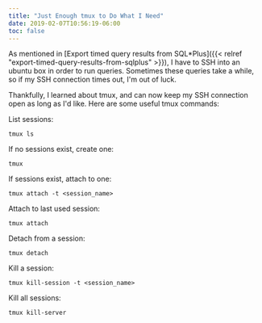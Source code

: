 ```yaml
---
title: "Just Enough tmux to Do What I Need"
date: 2019-02-07T10:56:19-06:00
toc: false
---
```


As mentioned in [Export timed query results from SQL*Plus]({{< relref "export-timed-query-results-from-sqlplus" >}}), I have to SSH into an ubuntu box in order to run queries. Sometimes these queries take a while, so if my SSH connection times out, I'm out of luck. 

Thankfully, I learned about tmux, and can now keep my SSH connection open as long as I'd like. Here are some useful tmux commands: 

List sessions:

```
tmux ls
```

If no sessions exist, create one:

```
tmux
```

If sessions exist, attach to one:

```
tmux attach -t <session_name>
```

Attach to last used session:

```
tmux attach
```

Detach from a session:

```
tmux detach
```

Kill a session:

```
tmux kill-session -t <session_name>
```

Kill all sessions:

```
tmux kill-server
```
